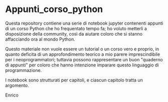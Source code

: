 # Appunti_corso_python
Questa repository contiene una serie di notebook jupyter contenenti appunti di un corso Python che ho frequentato tempo fa; ho voluto metterli a disposizione della community, così da aiutare coloro che si stanno affacciando ora al mondo Python.

Questo materiale non vuole essere un tutorial o un corso vero e proprio, in quanto deficita di un approfondimento teorico a mio parere imprescindibile per i neoprogrammatori; tuttavia possono rappresentare un buon "quaderno di appunti" per coloro che hanno intenzione imparare questo linguaggio di programmazione.

I notebook sono strutturati per capitoli, e ciascun capitolo tratta un argomento.






Enrico
